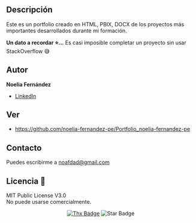 ## Descripción

Este es un portfolio creado en HTML, PBIX, DOCX de los proyectos más importantes desarrollados durante mi formación.

<strong>Un dato a recordar ⭐️...</strong> Es casi imposible completar un proyecto sin usar StackOverflow 😅<br>

## Autor  
**Noelia Fernández**
* [LinkedIn](https://www.linkedin.com/in/noelia-fernández-pe)

## Ver
* https://github.com/noelia-fernandez-pe/Portfolio_noelia-fernandez-pe

## Contacto
Puedes escribirme a noafdad@gmail.com

## Licencia 📝

MIT Public License V3.0         
No puede usarse comercialmente.

<div align="center">
<a href="https://saythanks.io/to/erwin.lejeune15%40gmail.com?style=flat-square"><img src="https://img.shields.io/badge/Agradece-!-1EAEDB.svg?style=flat-square" alt="Thx Badge"/></a>
<img src="https://img.shields.io/static/v1?label=%F0%9F%8C%9F&message=Si%20es%20Util&style=style=flat&color=BC4E99" alt="Star Badge"/><br>

